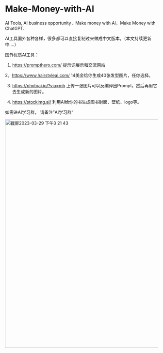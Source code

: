 # Make-Money-with-AI
AI Tools, AI business opportunity，Make money with AI，Make Money with ChatGPT.

AI工具国外各种各样，很多都可以直接复制过来做成中文版本。（本文持续更新中....）

国外优质AI工具：
1. https://prompthero.com/  提示词展示和交流网站

2。https://www.hairstyleai.com/ 14美金给你生成40张发型图片，任你选择。

3. https://photoai.io/?via=mh  上传一张图片可以反编译出Prompt，然后再用它去生成新的图片。

4. https://stockimg.ai/ 利用AI给你的书生成图书封面、壁纸、logo等。


如需进AI学习群，
请备注”AI学习群“

<img width="755" alt="截屏2023-03-29 下午3 21 43" src="https://user-images.githubusercontent.com/24566630/228457065-24ad1c7e-e89d-4a34-8dd9-e8fb96039cca.png">
